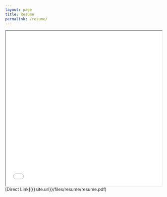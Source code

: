 ```yaml
---
layout: page
title: Resume
permalink: /resume/
---
```

<iframe src="{{site.url}}/files/resume/resume.pdf" width="100%" height="500px"></iframe>  
[Direct Link]({{site.url}}/files/resume/resume.pdf)
